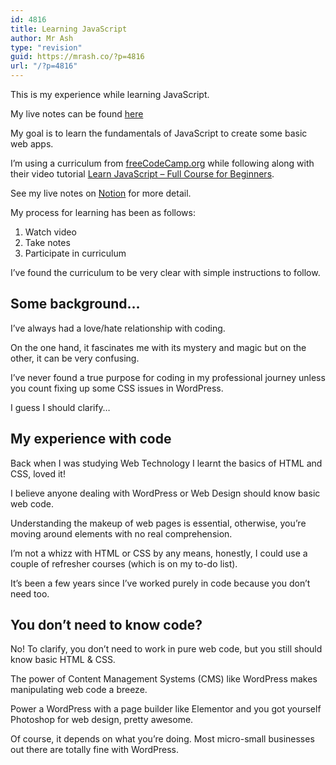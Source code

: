 ```yaml
---
id: 4816
title: Learning JavaScript
author: Mr Ash
type: "revision"
guid: https://mrash.co/?p=4816
url: "/?p=4816"
---
```


This is my experience while learning JavaScript.

My live notes can be found [here](https://www.notion.so/mrashleyball/JavaScipt-1ff05ec6a84f4938b37dba7f04c7f948)

My goal is to learn the fundamentals of JavaScript to create some basic web apps.

I’m using a curriculum from [freeCodeCamp.org](https://learn.freecodecamp.org) while following along with their video tutorial [Learn JavaScript – Full Course for Beginners](https://youtu.be/PkZNo7MFNFg).

See my live notes on [Notion](https://www.notion.so/mrashleyball/JavaScipt-1ff05ec6a84f4938b37dba7f04c7f948) for more detail.

My process for learning has been as follows:

1. Watch video
2. Take notes
3. Participate in curriculum

I’ve found the curriculum to be very clear with simple instructions to follow.

## Some background…

I’ve always had a love/hate relationship with coding.

On the one hand, it fascinates me with its mystery and magic but on the other, it can be very confusing.

I’ve never found a true purpose for coding in my professional journey unless you count fixing up some CSS issues in WordPress.

I guess I should clarify…

## My experience with code

Back when I was studying Web Technology I learnt the basics of HTML and CSS, loved it!

I believe anyone dealing with WordPress or Web Design should know basic web code.

Understanding the makeup of web pages is essential, otherwise, you’re moving around elements with no real comprehension.

I’m not a whizz with HTML or CSS by any means, honestly, I could use a couple of refresher courses (which is on my to-do list).

It’s been a few years since I’ve worked purely in code because you don’t need too.

## You don’t need to know code?

No! To clarify, you don’t need to work in pure web code, but you still should know basic HTML &amp; CSS.

The power of Content Management Systems (CMS) like WordPress makes manipulating web code a breeze.

Power a WordPress with a page builder like Elementor and you got yourself Photoshop for web design, pretty awesome.

Of course, it depends on what you’re doing. Most micro-small businesses out there are totally fine with WordPress.